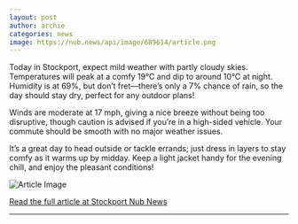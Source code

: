 ```yaml
---
layout: post
author: archie
categories: news
image: https://nub.news/api/image/689614/article.png
---
```

Today in Stockport, expect mild weather with partly cloudy skies. Temperatures will peak at a comfy 19°C and dip to around 10°C at night. Humidity is at 69%, but don’t fret—there’s only a 7% chance of rain, so the day should stay dry, perfect for any outdoor plans! 

Winds are moderate at 17 mph, giving a nice breeze without being too disruptive, though caution is advised if you’re in a high-sided vehicle. Your commute should be smooth with no major weather issues. 

It’s a great day to head outside or tackle errands; just dress in layers to stay comfy as it warms up by midday. Keep a light jacket handy for the evening chill, and enjoy the pleasant conditions!

![Article Image](https://nub.news/api/image/689614/article.png)

[Read the full article at Stockport Nub News](https://stockport.nub.news/news/weather-news/todays-weather-in-stockport-9-september-271340)

---
